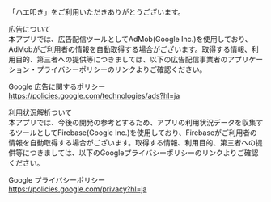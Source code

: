 「ハエ叩き」をご利用いただきありがとうございます。<br>

広告について<br>
本アプリでは、広告配信ツールとしてAdMob(Google Inc.)を使用しており、AdMobがご利用者の情報を自動取得する場合がございます。取得する情報、利用目的、第三者への提供等につきましては、以下の広告配信事業者のアプリケーション・プライバシーポリシーのリンクよりご確認ください。<br>

Google 広告に関するポリシー<br>
https://policies.google.com/technologies/ads?hl=ja<br>

利用状況解析ついて<br>
本アプリでは、今後の開発の参考とするため、アプリの利用状況データを収集するツールとしてFirebase(Google Inc.)を使用しており、Firebaseがご利用者の情報を自動取得する場合がございます。取得する情報、利用目的、第三者への提供等につきましては、以下のGoogleプライバシーポリシーのリンクよりご確認ください。<br>

Google プライバシーポリシー<br>
https://policies.google.com/privacy?hl=ja
